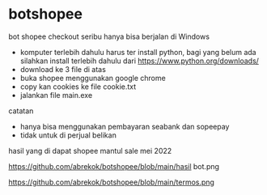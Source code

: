 # botshopee
bot shopee checkout seribu
hanya bisa berjalan di Windows

- komputer terlebih dahulu harus ter install python, bagi yang belum ada silahkan install terlebih dahulu dari https://www.python.org/downloads/
- download ke 3 file di atas
- buka shopee menggunakan google chrome
- copy kan cookies ke file cookie.txt
- jalankan file main.exe

catatan
- hanya bisa menggunakan pembayaran seabank dan sopeepay
- tidak untuk di perjual belikan


hasil yang di dapat shopee mantul sale mei 2022

https://github.com/abrekok/botshopee/blob/main/hasil bot.png

https://github.com/abrekok/botshopee/blob/main/termos.png
